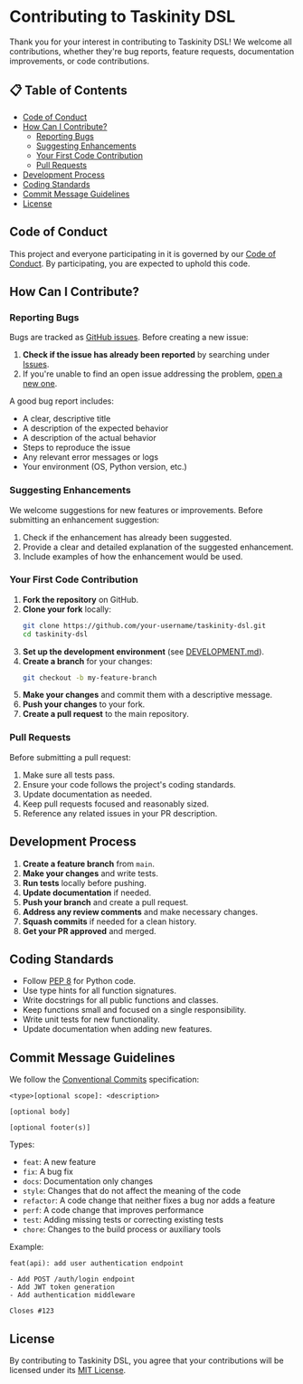 # Contributing to Taskinity DSL

Thank you for your interest in contributing to Taskinity DSL! We welcome all contributions, whether they're bug reports, feature requests, documentation improvements, or code contributions.

## 📋 Table of Contents

- [Code of Conduct](#code-of-conduct)
- [How Can I Contribute?](#how-can-i-contribute)
  - [Reporting Bugs](#reporting-bugs)
  - [Suggesting Enhancements](#suggesting-enhancements)
  - [Your First Code Contribution](#your-first-code-contribution)
  - [Pull Requests](#pull-requests)
- [Development Process](#development-process)
- [Coding Standards](#coding-standards)
- [Commit Message Guidelines](#commit-message-guidelines)
- [License](#license)

## Code of Conduct

This project and everyone participating in it is governed by our [Code of Conduct](CODE_OF_CONDUCT.md). By participating, you are expected to uphold this code.

## How Can I Contribute?

### Reporting Bugs

Bugs are tracked as [GitHub issues](https://guides.github.com/features/issues/). Before creating a new issue:

1. **Check if the issue has already been reported** by searching under [Issues](https://github.com/your-org/taskinity-dsl/issues).
2. If you're unable to find an open issue addressing the problem, [open a new one](https://github.com/your-org/taskinity-dsl/issues/new/choose).

A good bug report includes:

- A clear, descriptive title
- A description of the expected behavior
- A description of the actual behavior
- Steps to reproduce the issue
- Any relevant error messages or logs
- Your environment (OS, Python version, etc.)

### Suggesting Enhancements

We welcome suggestions for new features or improvements. Before submitting an enhancement suggestion:

1. Check if the enhancement has already been suggested.
2. Provide a clear and detailed explanation of the suggested enhancement.
3. Include examples of how the enhancement would be used.

### Your First Code Contribution

1. **Fork the repository** on GitHub.
2. **Clone your fork** locally:
   ```bash
   git clone https://github.com/your-username/taskinity-dsl.git
   cd taskinity-dsl
   ```
3. **Set up the development environment** (see [DEVELOPMENT.md](DEVELOPMENT.md)).
4. **Create a branch** for your changes:
   ```bash
   git checkout -b my-feature-branch
   ```
5. **Make your changes** and commit them with a descriptive message.
6. **Push your changes** to your fork.
7. **Create a pull request** to the main repository.

### Pull Requests

Before submitting a pull request:

1. Make sure all tests pass.
2. Ensure your code follows the project's coding standards.
3. Update documentation as needed.
4. Keep pull requests focused and reasonably sized.
5. Reference any related issues in your PR description.

## Development Process

1. **Create a feature branch** from `main`.
2. **Make your changes** and write tests.
3. **Run tests** locally before pushing.
4. **Update documentation** if needed.
5. **Push your branch** and create a pull request.
6. **Address any review comments** and make necessary changes.
7. **Squash commits** if needed for a clean history.
8. **Get your PR approved** and merged.

## Coding Standards

- Follow [PEP 8](https://www.python.org/dev/peps/pep-0008/) for Python code.
- Use type hints for all function signatures.
- Write docstrings for all public functions and classes.
- Keep functions small and focused on a single responsibility.
- Write unit tests for new functionality.
- Update documentation when adding new features.

## Commit Message Guidelines

We follow the [Conventional Commits](https://www.conventionalcommits.org/) specification:

```
<type>[optional scope]: <description>

[optional body]

[optional footer(s)]
```

Types:
- `feat`: A new feature
- `fix`: A bug fix
- `docs`: Documentation only changes
- `style`: Changes that do not affect the meaning of the code
- `refactor`: A code change that neither fixes a bug nor adds a feature
- `perf`: A code change that improves performance
- `test`: Adding missing tests or correcting existing tests
- `chore`: Changes to the build process or auxiliary tools

Example:
```
feat(api): add user authentication endpoint

- Add POST /auth/login endpoint
- Add JWT token generation
- Add authentication middleware

Closes #123
```

## License

By contributing to Taskinity DSL, you agree that your contributions will be licensed under its [MIT License](LICENSE).
